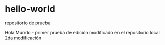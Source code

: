 # hello-world
repositorio de prueba

Hola Mundo - primer prueba de edición
modificado en el repositorio local
2da modificación
